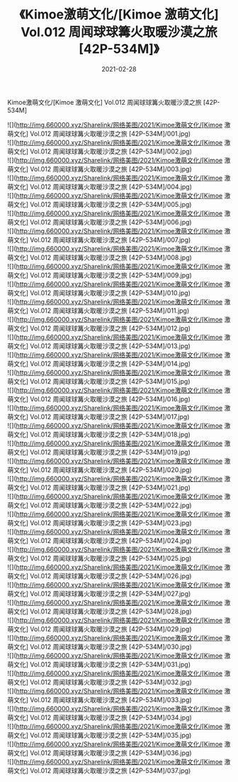 ﻿---
layout: post
title:  《Kimoe激萌文化/[Kimoe 激萌文化] Vol.012 周闻球球篝火取暖沙漠之旅 [42P-534M]》
date:   2021-02-28
img: http://img.660000.xyz/Sharelink/网络美图/2021/Kimoe激萌文化/[Kimoe 激萌文化] Vol.012 周闻球球篝火取暖沙漠之旅 [42P-534M]/000.jpg
categories: [美女, 清纯, 唯美]
---

Kimoe激萌文化/[Kimoe 激萌文化] Vol.012 周闻球球篝火取暖沙漠之旅 [42P-534M]

 ![](http://img.660000.xyz/Sharelink/网络美图/2021/Kimoe激萌文化/[Kimoe 激萌文化] Vol.012 周闻球球篝火取暖沙漠之旅 [42P-534M]/001.jpg) <br>![](http://img.660000.xyz/Sharelink/网络美图/2021/Kimoe激萌文化/[Kimoe 激萌文化] Vol.012 周闻球球篝火取暖沙漠之旅 [42P-534M]/002.jpg) <br>![](http://img.660000.xyz/Sharelink/网络美图/2021/Kimoe激萌文化/[Kimoe 激萌文化] Vol.012 周闻球球篝火取暖沙漠之旅 [42P-534M]/003.jpg) <br>![](http://img.660000.xyz/Sharelink/网络美图/2021/Kimoe激萌文化/[Kimoe 激萌文化] Vol.012 周闻球球篝火取暖沙漠之旅 [42P-534M]/004.jpg) <br>![](http://img.660000.xyz/Sharelink/网络美图/2021/Kimoe激萌文化/[Kimoe 激萌文化] Vol.012 周闻球球篝火取暖沙漠之旅 [42P-534M]/005.jpg) <br>![](http://img.660000.xyz/Sharelink/网络美图/2021/Kimoe激萌文化/[Kimoe 激萌文化] Vol.012 周闻球球篝火取暖沙漠之旅 [42P-534M]/006.jpg) <br>![](http://img.660000.xyz/Sharelink/网络美图/2021/Kimoe激萌文化/[Kimoe 激萌文化] Vol.012 周闻球球篝火取暖沙漠之旅 [42P-534M]/007.jpg) <br>![](http://img.660000.xyz/Sharelink/网络美图/2021/Kimoe激萌文化/[Kimoe 激萌文化] Vol.012 周闻球球篝火取暖沙漠之旅 [42P-534M]/008.jpg) <br>![](http://img.660000.xyz/Sharelink/网络美图/2021/Kimoe激萌文化/[Kimoe 激萌文化] Vol.012 周闻球球篝火取暖沙漠之旅 [42P-534M]/009.jpg) <br>![](http://img.660000.xyz/Sharelink/网络美图/2021/Kimoe激萌文化/[Kimoe 激萌文化] Vol.012 周闻球球篝火取暖沙漠之旅 [42P-534M]/010.jpg) <br>![](http://img.660000.xyz/Sharelink/网络美图/2021/Kimoe激萌文化/[Kimoe 激萌文化] Vol.012 周闻球球篝火取暖沙漠之旅 [42P-534M]/011.jpg) <br>![](http://img.660000.xyz/Sharelink/网络美图/2021/Kimoe激萌文化/[Kimoe 激萌文化] Vol.012 周闻球球篝火取暖沙漠之旅 [42P-534M]/012.jpg) <br>![](http://img.660000.xyz/Sharelink/网络美图/2021/Kimoe激萌文化/[Kimoe 激萌文化] Vol.012 周闻球球篝火取暖沙漠之旅 [42P-534M]/013.jpg) <br>![](http://img.660000.xyz/Sharelink/网络美图/2021/Kimoe激萌文化/[Kimoe 激萌文化] Vol.012 周闻球球篝火取暖沙漠之旅 [42P-534M]/014.jpg) <br>![](http://img.660000.xyz/Sharelink/网络美图/2021/Kimoe激萌文化/[Kimoe 激萌文化] Vol.012 周闻球球篝火取暖沙漠之旅 [42P-534M]/015.jpg) <br>![](http://img.660000.xyz/Sharelink/网络美图/2021/Kimoe激萌文化/[Kimoe 激萌文化] Vol.012 周闻球球篝火取暖沙漠之旅 [42P-534M]/016.jpg) <br>![](http://img.660000.xyz/Sharelink/网络美图/2021/Kimoe激萌文化/[Kimoe 激萌文化] Vol.012 周闻球球篝火取暖沙漠之旅 [42P-534M]/017.jpg) <br>![](http://img.660000.xyz/Sharelink/网络美图/2021/Kimoe激萌文化/[Kimoe 激萌文化] Vol.012 周闻球球篝火取暖沙漠之旅 [42P-534M]/018.jpg) <br>![](http://img.660000.xyz/Sharelink/网络美图/2021/Kimoe激萌文化/[Kimoe 激萌文化] Vol.012 周闻球球篝火取暖沙漠之旅 [42P-534M]/019.jpg) <br>![](http://img.660000.xyz/Sharelink/网络美图/2021/Kimoe激萌文化/[Kimoe 激萌文化] Vol.012 周闻球球篝火取暖沙漠之旅 [42P-534M]/020.jpg) <br>![](http://img.660000.xyz/Sharelink/网络美图/2021/Kimoe激萌文化/[Kimoe 激萌文化] Vol.012 周闻球球篝火取暖沙漠之旅 [42P-534M]/021.jpg) <br>![](http://img.660000.xyz/Sharelink/网络美图/2021/Kimoe激萌文化/[Kimoe 激萌文化] Vol.012 周闻球球篝火取暖沙漠之旅 [42P-534M]/022.jpg) <br>![](http://img.660000.xyz/Sharelink/网络美图/2021/Kimoe激萌文化/[Kimoe 激萌文化] Vol.012 周闻球球篝火取暖沙漠之旅 [42P-534M]/023.jpg) <br>![](http://img.660000.xyz/Sharelink/网络美图/2021/Kimoe激萌文化/[Kimoe 激萌文化] Vol.012 周闻球球篝火取暖沙漠之旅 [42P-534M]/024.jpg) <br>![](http://img.660000.xyz/Sharelink/网络美图/2021/Kimoe激萌文化/[Kimoe 激萌文化] Vol.012 周闻球球篝火取暖沙漠之旅 [42P-534M]/025.jpg) <br>![](http://img.660000.xyz/Sharelink/网络美图/2021/Kimoe激萌文化/[Kimoe 激萌文化] Vol.012 周闻球球篝火取暖沙漠之旅 [42P-534M]/026.jpg) <br>![](http://img.660000.xyz/Sharelink/网络美图/2021/Kimoe激萌文化/[Kimoe 激萌文化] Vol.012 周闻球球篝火取暖沙漠之旅 [42P-534M]/027.jpg) <br>![](http://img.660000.xyz/Sharelink/网络美图/2021/Kimoe激萌文化/[Kimoe 激萌文化] Vol.012 周闻球球篝火取暖沙漠之旅 [42P-534M]/028.jpg) <br>![](http://img.660000.xyz/Sharelink/网络美图/2021/Kimoe激萌文化/[Kimoe 激萌文化] Vol.012 周闻球球篝火取暖沙漠之旅 [42P-534M]/029.jpg) <br>![](http://img.660000.xyz/Sharelink/网络美图/2021/Kimoe激萌文化/[Kimoe 激萌文化] Vol.012 周闻球球篝火取暖沙漠之旅 [42P-534M]/030.jpg) <br>![](http://img.660000.xyz/Sharelink/网络美图/2021/Kimoe激萌文化/[Kimoe 激萌文化] Vol.012 周闻球球篝火取暖沙漠之旅 [42P-534M]/031.jpg) <br>![](http://img.660000.xyz/Sharelink/网络美图/2021/Kimoe激萌文化/[Kimoe 激萌文化] Vol.012 周闻球球篝火取暖沙漠之旅 [42P-534M]/032.jpg) <br>![](http://img.660000.xyz/Sharelink/网络美图/2021/Kimoe激萌文化/[Kimoe 激萌文化] Vol.012 周闻球球篝火取暖沙漠之旅 [42P-534M]/033.jpg) <br>![](http://img.660000.xyz/Sharelink/网络美图/2021/Kimoe激萌文化/[Kimoe 激萌文化] Vol.012 周闻球球篝火取暖沙漠之旅 [42P-534M]/034.jpg) <br>![](http://img.660000.xyz/Sharelink/网络美图/2021/Kimoe激萌文化/[Kimoe 激萌文化] Vol.012 周闻球球篝火取暖沙漠之旅 [42P-534M]/035.jpg) <br>![](http://img.660000.xyz/Sharelink/网络美图/2021/Kimoe激萌文化/[Kimoe 激萌文化] Vol.012 周闻球球篝火取暖沙漠之旅 [42P-534M]/036.jpg) <br>![](http://img.660000.xyz/Sharelink/网络美图/2021/Kimoe激萌文化/[Kimoe 激萌文化] Vol.012 周闻球球篝火取暖沙漠之旅 [42P-534M]/037.jpg) <br>